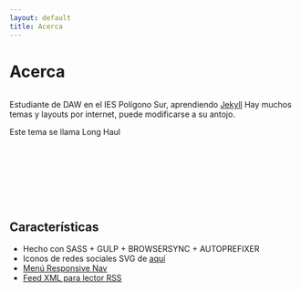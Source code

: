 ```yaml
---
layout: default
title: Acerca
---
```


<div class="post">
	<h1 class="pageTitle">Acerca</h1>
	<img src="{{ '/assets/img/avatar.png' | prepend: site.baseurl }}" alt="">
	<p class="intro">Estudiante de DAW en el IES Polígono Sur, aprendiendo <a href="http://jekyllrb.com">Jekyll</a> Hay muchos temas y layouts por internet, puede modificarse a su antojo.</p>
	<p>Este tema se llama Long Haul</p>
	<br/>
	<br/>
	<br/>
	<br/>
	<br/>
	<br/>
	<h2>Características</h2>
	<ul>
		<li>Hecho con SASS + GULP + BROWSERSYNC + AUTOPREFIXER</li>
  		<li>Iconos de redes sociales SVG de <a href="http://customizr.net/icons/">aquí</a></li>
  		<li><a href="http://responsive-nav.com/">Menú Responsive Nav</a></li>
  		<li><a href="https://github.com/snaptortoise/jekyll-rss-feeds">Feed XML para lector RSS</a></li>
  	</ul>
</div>

